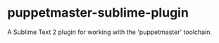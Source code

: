 puppetmaster-sublime-plugin
===========================

A Sublime Text 2 plugin for working with the 'puppetmaster' toolchain.
